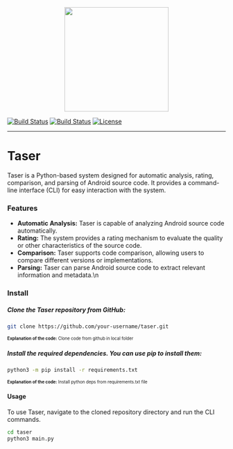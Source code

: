 <center>
 <img src="https://i.postimg.cc/0y0fhXQJ/Frame-24.png" width="240px"/>
</center>

[![Build Status](https://img.shields.io/github/forks/https://github.com/Wireforce-LLC/taser.svg?style=for-the-badge)](https://github.com/https://github.com/Wireforce-LLC/taser)
[![Build Status](https://img.shields.io/github/stars/https://github.com/Wireforce-LLC/taser.svg?style=for-the-badge)](https://github.com/https://github.com/Wireforce-LLC/taser)
[![License](https://img.shields.io/github/license/https://github.com/Wireforce-LLC/taser.svg?style=for-the-badge)](https://github.com/https://github.com/Wireforce-LLC/taser)

<hr>

# Taser

Taser is a Python-based system designed for automatic analysis, rating, comparison, and parsing of Android source code. It provides a command-line interface (CLI) for easy interaction with the system.

### Features
- **Automatic Analysis:** Taser is capable of analyzing Android source code automatically.
- **Rating:** The system provides a rating mechanism to evaluate the quality or other characteristics of the source code.
- **Comparison:** Taser supports code comparison, allowing users to compare different versions or implementations.
- **Parsing:** Taser can parse Android source code to extract relevant information and metadata.\n

### Install
##### Clone the Taser repository from GitHub:
``` bash
git clone https://github.com/your-username/taser.git
```
<sub><sup><b>Explanation of the code:</b> Clone code from github in local folder</sup></sub>

##### Install the required dependencies. You can use pip to install them:
``` bash
python3 -m pip install -r requirements.txt
```
<sub><sup><b>Explanation of the code:</b> Install python deps from requirements.txt file</sup></sub>

#### Usage
To use Taser, navigate to the cloned repository directory and run the CLI commands.

``` bash
cd taser
python3 main.py
```
